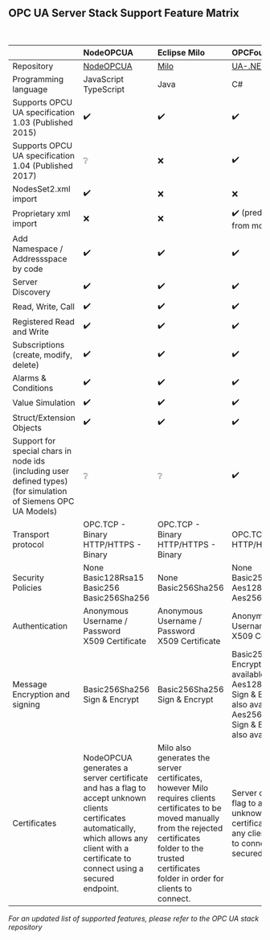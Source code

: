 ## OPC UA Server Stack Support Feature Matrix
<br>


|            | NodeOPCUA | Eclipse Milo | OPCFoundation |
| :--------- | :----- | :----------- | :------------ |  
| Repository | [NodeOPCUA](https://node-opcua.github.io/) | [Milo](https://github.com/eclipse/milo) | [UA-.NETStandard](https://github.com/OPCFoundation/UA-.NETStandard) |
| Programming language | JavaScript TypeScript | Java | C#  |
| Supports OPCU UA specification 1.03 (Published 2015) | :heavy_check_mark: | :heavy_check_mark: | :heavy_check_mark: |
| Supports OPCU UA specification 1.04 (Published 2017) | :grey_question: | :x: | :heavy_check_mark: |
| NodesSet2.xml import | :heavy_check_mark: | :x: | :x: |
| Proprietary xml import | :x: | :x: | :heavy_check_mark: (predefined xml output from model compiler) |
| Add Namespace / Addressspace by code | :heavy_check_mark: | :heavy_check_mark: | :heavy_check_mark: |
| Server Discovery | :heavy_check_mark: | :heavy_check_mark: | :heavy_check_mark: |
| Read, Write, Call |:heavy_check_mark: | :heavy_check_mark: | :heavy_check_mark: |
| Registered Read and Write | :heavy_check_mark: | :heavy_check_mark: | :heavy_check_mark: |
| Subscriptions (create, modify, delete) | :heavy_check_mark: | :heavy_check_mark: | :heavy_check_mark: |
| Alarms & Conditions | :heavy_check_mark: | :heavy_check_mark: | :heavy_check_mark: |
| Value Simulation | :heavy_check_mark: | :heavy_check_mark: | :heavy_check_mark: |
| Struct/Extension Objects | :heavy_check_mark: | :heavy_check_mark: | :heavy_check_mark: |
| Support for special chars in node ids (including user defined types)  <br>(for simulation of Siemens OPC UA Models) | :grey_question: | :grey_question: | :heavy_check_mark: |
| Transport protocol | OPC.TCP - Binary<br>HTTP/HTTPS - Binary | OPC.TCP - Binary<br>HTTP/HTTPS - Binary | OPC.TCP - Binary<br>HTTP/HTTPS - Binary |
| Security Policies | None<br>Basic128Rsa15<br>Basic256<br>Basic256Sha256 | None<br>Basic256Sha256 | None<br>Basic256Sha256<br>Aes128\_Sha256\_RsaOaep<br>Aes256\_Sha256\_RsaPss |
| Authentication | Anonymous<br>Username / Password<br>X509 Certificate | Anonymous<br>Username / Password<br>X509 Certificate | Anonymous<br>Username / Password<br>X509 Certificate |
| Message Encryption and signing | Basic256Sha256 Sign & Encrypt | Basic256Sha256 Sign & Encrypt | Basic256Sha256 Sign & Encrypt (sign only also available)<br>Aes128\_Sha256\_RsaOaep Sign & Encrypt (sign only also available)<br>Aes256\_Sha256\_RsaPss Sign & Encrypt (sign only also available) |
| Certificates | NodeOPCUA generates a server certificate and has a flag to accept unknown clients certificates automatically, which allows any client with a certificate to connect using a secured endpoint. | Milo also generates the server certificates, however Milo requires clients certificates to be moved manually from the rejected certificates folder to the trusted certificates folder in order for clients to connect. | Server configuration has a flag to auto-accept unknown client certificates, which allows any client with a certificate to connect using a secured endpoint. |

*For an updated list of supported features, please refer to the OPC UA stack repository*